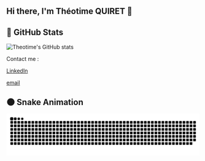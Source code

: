 ## Hi there, I'm Théotime QUIRET 👋

## 🚀 GitHub Stats
![Theotime's GitHub stats](https://github-readme-stats.vercel.app/api?username=AyoubLADJICI&show_icons=true&theme=radical&hide_border=true)

Contact me :

[LinkedIn](https://www.linkedin.com/in/ayoub-ladjici-560528238/)

[email](ayoub.ladjici@outlook.com)

## 🌑 Snake Animation

![snake gif](https://github.com/theotimeqrt/snk/raw/output/github-contribution-grid-snake-dark.svg)
